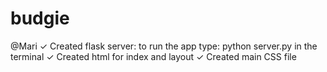 # budgie

@Mari
✓ Created flask server: to run the app type: python server.py in the terminal
✓ Created html for index and layout
✓ Created main CSS file
